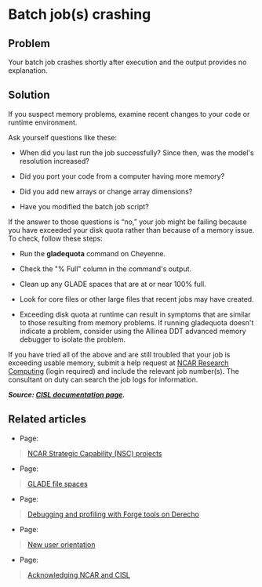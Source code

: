 # Batch job(s) crashing

## Problem

Your batch job crashes shortly after execution and the output provides
no explanation.

## Solution

If you suspect memory problems, examine recent changes to your code or
runtime environment.

Ask yourself questions like these:

- When did you last run the job successfully? Since then, was the
  model's resolution increased?

- Did you port your code from a computer having more memory?

- Did you add new arrays or change array dimensions?

- Have you modified the batch job script?

If the answer to those questions is “no,” your job might be failing
because you have exceeded your disk quota rather than because of a
memory issue. To check, follow these steps:

- Run the **gladequota** command on Cheyenne.

- Check the "% Full" column in the command's output.

- Clean up any GLADE spaces that are at or near 100% full.

- Look for core files or other large files that recent jobs may have
  created.

- Exceeding disk quota at runtime can result in symptoms that are
  similar to those resulting from memory problems. If running gladequota
  doesn't indicate a problem, consider using the Allinea DDT advanced
  memory debugger to isolate the problem.

If you have tried all of the above and are still troubled that your job
is exceeding usable memory, submit a help request at [NCAR Research
Computing](https://rchelp.ucar.edu) (login required) and include the
relevant job number(s). The consultant on duty can search the job logs
for information.

***Source: [CISL documentation
page](file:////display/RC/Checking+memory+use).***

## Related articles

- Page:

> [NCAR Strategic Capability (NSC)
> projects](file:////display/RC/NCAR+Strategic+Capability+%2528NSC%2529+projects)

- Page:

> [GLADE file spaces](file:////display/RC/GLADE+file+spaces)

- Page:

> [Debugging and profiling with Forge tools on
> Derecho](file:////display/RC/Debugging+and+profiling+with+Forge+tools+on+Derecho)

- Page:

> [New user orientation](file:////display/RC/New+user+orientation)

- Page:

> [Acknowledging NCAR and
> CISL](file:////display/RC/Acknowledging+NCAR+and+CISL)
